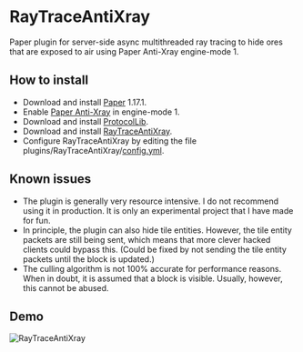# RayTraceAntiXray
Paper plugin for server-side async multithreaded ray tracing to hide ores that are exposed to air using Paper Anti-Xray engine-mode 1.
## How to install
* Download and install [Paper](https://papermc.io/downloads) 1.17.1.
* Enable [Paper Anti-Xray](https://gist.github.com/stonar96/ba18568bd91e5afd590e8038d14e245e) in engine-mode 1.
* Download and install [ProtocolLib](https://www.spigotmc.org/resources/protocollib.1997/).
* Download and install [RayTraceAntiXray](https://github.com/stonar96/RayTraceAntiXray/releases).
* Configure RayTraceAntiXray by editing the file plugins/RayTraceAntiXray/[config.yml](RayTraceAntiXray/src/main/resources/config.yml).
## Known issues
* The plugin is generally very resource intensive. I do not recommend using it in production. It is only an experimental project that I have made for fun.
* In principle, the plugin can also hide tile entities. However, the tile entity packets are still being sent, which means that more clever hacked clients could bypass this. (Could be fixed by not sending the tile entity packets until the block is updated.)
* The culling algorithm is not 100% accurate for performance reasons. When in doubt, it is assumed that a block is visible. Usually, however, this cannot be abused.
## Demo
![RayTraceAntiXray](https://user-images.githubusercontent.com/18699205/112784731-aed75e00-9052-11eb-92d6-b0dd4af79290.gif)
